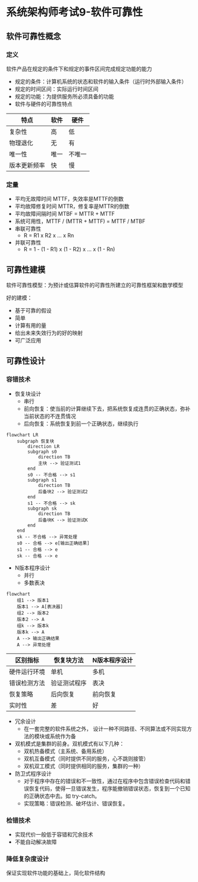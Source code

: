# 系统架构师考试9-软件可靠性


<!--more-->

## 软件可靠性概念

### 定义

软件产品在规定的条件下和规定的事件区间完成规定功能的能力

- 规定的条件：计算机系统的状态和软件的输入条件（运行时外部输入条件）
- 规定的时间区间：实际运行时间区间
- 规定的功能：为提供服务所必须具备的功能
- 软件与硬件的可靠性特点

| 特点     | 软件 | 硬件  |
|--------|----|-----|
| 复杂性    | 高  | 低   |
| 物理退化   | 无  | 有   |
| 唯一性    | 唯一 | 不唯一 |
| 版本更新频率 | 快  | 慢   |

### 定量

- 平均无故障时间 MTTF，失效率是MTTF的倒数
- 平均故障修复时间 MTTR，修复率是MTTR的倒数
- 平均故障间隔时间 MTBF = MTTR + MTTF
- 系统可用性，MTTF / (MTTR + MTTF) = MTTF / MTBF
- 串联可靠性
    - R = R1 x R2 x ... x Rn
- 并联可靠性
    - R = 1 - (1 - R1) x (1 - R2) x ... x (1 - Rn)

## 可靠性建模

软件可靠性模型：为预计或估算软件的可靠性所建立的可靠性框架和数学模型

好的建模：

- 基于可靠的假设
- 简单
- 计算有用的量
- 给出未来失效行为的好的映射
- 可广泛应用

## 可靠性设计

### 容错技术

- 恢复块设计
    - 串行
    - 前向恢复：使当前的计算继续下去，把系统恢复成连贯的正确状态，弥补当前状态的不连贯情况
    - 后向恢复：系统恢复到前一个正确状态，继续执行

```mermaid
flowchart LR
    subgraph 恢复块
        direction LR
        subgraph s0
            direction TB
            主块 --> 验证测试1
        end
        s0 -- 不合格 --> s1
        subgraph s1
            direction TB
            后备块2 --> 验证测试2
        end
        s1 -- 不合格 --> sk
        subgraph sk
            direction TB
            后备块K --> 验证测试K
        end
    end
    sk -- 不合格 --> 异常处理
    s0 -- 合格 --> e[输出正确结果]
    s1 -- 合格 --> e
    sk -- 合格 --> e

```

- N版本程序设计
    - 并行
    - 多数表决

```mermaid
flowchart
    组1 --> 版本1
    版本1 --> A[表决器]
    组2 --> 版本2
    版本2 --> A
    组k --> 版本k
    版本k --> A
    A --> 输出正确结果
    A --> 异常处理
```

| 区别指标   | 恢复块方法  | N版本程序设计 |
|--------|--------|---------|
| 硬件运行环境 | 单机     | 多机      |
| 错误检测方法 | 验证测试程序 | 表决      |
| 恢复策略   | 后向恢复   | 前向恢复    |
| 实时性    | 差      | 好       |

- 冗余设计
    - 在一套完整的软件系统之外， 设计一种不同路径、不同算法或不同实现方法的模块或系统作为备
- 双机模式是集群的前身。双机模式有以下几种：
    - 双机热备模式（主系统、备用系统）
    - 双机互备模式（同时提供不同的服务，心不跳则接管）
    - 双机双工模式（同时提供相同的服务，集群的一种）
- 防卫式程序设计
    - 对于程序中存在的错误和不一致性，通过在程序中包含错误检查代码和错误恢复代码，使得一旦错误发生，程序能撤销错误状态，恢复到一个已知的正确状态中去。如
      try-catch。
    - 实现策略：错误检测、破坏估计、错误恢复。

### 检错技术

- 实现代价一般低于容错和冗余技术
- 不能自动解决故障

### 降低复杂度设计

保证实现软件功能的基础上，简化软件结构


